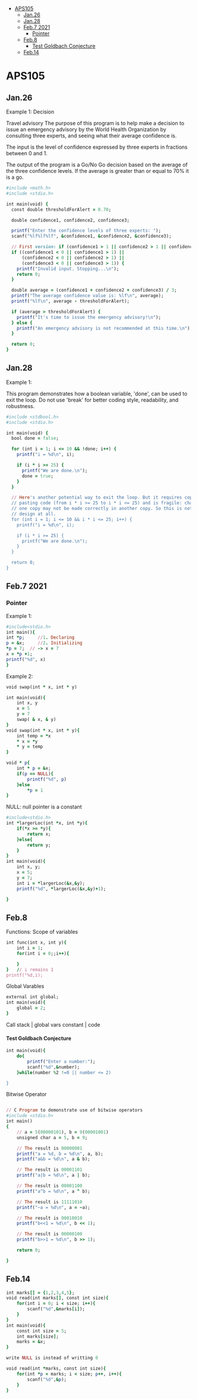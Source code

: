 <!-- @import "[TOC]" {cmd="toc" depthFrom=1 depthTo=6 orderedList=false} -->

<!-- code_chunk_output -->

- [APS105](#aps105)
  - [Jan.26](#jan26)
  - [Jan.28](#jan28)
  - [Feb.7 2021](#feb7-2021)
    - [Pointer](#pointer)
  - [Feb.8](#feb8)
      - [Test Goldbach Conjecture](#test-goldbach-conjecture)
  - [Feb.14](#feb14)

<!-- /code_chunk_output -->

# APS105

## Jan.26

Example 1: Decision

Travel advisory
The purpose of this program is to help make a decision to issue an emergency advisory by the World Health Organization
by consulting three experts, and seeing what their average confidence is.

The input is the level of confidence expressed by three experts in fractions between 0 and 1.

The output of the program is a Go/No Go decision based on the
average of the three confidence levels. If the average is greater
than or equal to 70% it is a go.

```ruby
#include <math.h>
#include <stdio.h>

int main(void) {
  const double thresholdForAlert = 0.70;

  double confidence1, confidence2, confidence3;

  printf("Enter the confidence levels of three experts: ");
  scanf("%lf%lf%lf", &confidence1, &confidence2, &confidence3);

  // First version: if (confidence1 > 1 || confidence2 > 1 || confidence3 > 1) {
  if ((confidence1 < 0 || confidence1 > 1) ||
      (confidence2 < 0 || confidence2 > 1) ||
      (confidence3 < 0 || confidence3 > 1)) {
    printf("Invalid input. Stopping...\n");
    return 0;
  }

  double average = (confidence1 + confidence2 + confidence3) / 3;
  printf("The average confidence value is: %lf\n", average);
  printf("%lf\n", average - thresholdForAlert);

  if (average > thresholdForAlert) {
    printf("It's time to issue the emergency advisory!\n");
  } else {
    printf("An emergency advisory is not recommended at this time.\n");
  }

  return 0;
}
```

## Jan.28

Example 1:

This program demonstrates how a boolean variable, 'done', can be used to exit
the loop. Do not use 'break' for better coding style, readability, and
robustness.
```ruby
#include <stdbool.h>
#include <stdio.h>

int main(void) {
  bool done = false;

  for (int i = 1; i <= 10 && !done; i++) {
    printf("i = %d\n", i);

    if (i * i >= 25) {
      printf("We are done.\n");
      done = true;
    }
  }

  // Here's another potential way to exit the loop. But it requires copying and
  // pasting code (from i * i >= 25 to i * i <= 25) and is fragile: changes in
  // one copy may not be made correctly in another copy. So this is not a good
  // design at all.
  for (int i = 1; i <= 10 && i * i <= 25; i++) {
    printf("i = %d\n", i);

    if (i * i >= 25) {
      printf("We are done.\n");
    }
  }

  return 0;
}
```

## Feb.7 2021

### Pointer

Example 1:

```ruby
#include<stdio.h>
int main(){
int *p;     //1. Declaring
p = &x;     //2. Initializing
*p = 7;  // -> x = 7
x = *p +1;
printf("%d", x)
}
```

Example 2:

```ruby
void swap(int * x, int * y)

int main(void){
    int x, y
    x = 5
    y = 7
    swap( & x, & y)
}
void swap(int * x, int * y){
    int temp = *x
    * x = *y
    * y = temp
}

void * p{
    int * p = &x;
    if(p == NULL){
        printf("%d", p)
    }else
        *p = 1
}
```

NULL: null pointer is a constant

```ruby
#include<stdio.h>
int *largerLoc(int *x, int *y){
    if(*x >= *y){
        return x;
    }else{
        return y;
    }
}
int main(void){
    int x, y;
    x = 5;
    y = 7;
    int i = *largerLoc(&x,&y);
    printf("%d", *largerLoc(&x,&y)+1);

}
```

## Feb.8

Functions: Scope of variables

```ruby
int func(int x, int y){
    int i = 1;
    for(int i = 0;;i++){

    }
}   // i remains 1
printf("%d,i);
```

Global Varables

```ruby
external int global;
int main(void){
    global = 2;
}
```

Call stack
|
global vars
constant
|
code

#### Test Goldbach Conjecture

```ruby
int main(void){
    do{
        printf("Enter a number:");
        scanf("%d",&number);
    }while(number %2 !=0 || number <= 2)

}
```

Bitwise Operator

```ruby

// C Program to demonstrate use of bitwise operators
#include <stdio.h>
int main()
{
    // a = 5(00000101), b = 9(00001001)
    unsigned char a = 5, b = 9;

    // The result is 00000001
    printf("a = %d, b = %d\n", a, b);
    printf("a&b = %d\n", a & b);

    // The result is 00001101
    printf("a|b = %d\n", a | b);

    // The result is 00001100
    printf("a^b = %d\n", a ^ b);

    // The result is 11111010
    printf("~a = %d\n", a = ~a);

    // The result is 00010010
    printf("b<<1 = %d\n", b << 1);

    // The result is 00000100
    printf("b>>1 = %d\n", b >> 1);

    return 0;

}
```

## Feb.14

```ruby
int marks[] = {1,2,3,4,5};
void read(int marks[], const int size){
    for(int i = 0; i < size; i++){
        scanf("%d",&marks[i]);
    }
}
int main(void){
    const int size = 5;
    int marks[size];
    marks = &x;
}

write NULL is instead of writting 0
```

```ruby
void read(int *marks, const int size){
    for(int *p = marks; i < size; p++, i++){
        scanf("%d",&p);
    }
}
```
